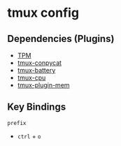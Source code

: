 # tmux config

## Dependencies (Plugins)
- [TPM](https://github.com/tmux-plugins/tpm)
- [tmux-conpycat](https://github.com/tmux-plugins/tmux-copycat)
- [tmux-battery](https://github.com/tmux-plugins/tmux-battery)
- [tmux-cpu](https://github.com/tmux-plugins/tmux-cpu)
- [tmux-plugin-mem](https://github.com/GROG/tmux-plugin-mem)

## Key Bindings
`prefix`
- `ctrl` + `o`
